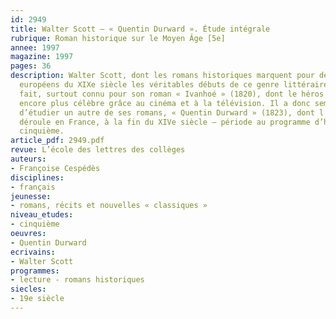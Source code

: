 ```yaml
---
id: 2949
title: Walter Scott – « Quentin Durward ». Étude intégrale 
rubrique: Roman historique sur le Moyen Âge [5e]
annee: 1997
magazine: 1997
pages: 36
description: Walter Scott, dont les romans historiques marquent pour de nombreux écrivains
  européens du XIXe siècle les véritables débuts de ce genre littéraire, reste, en
  fait, surtout connu pour son roman « Ivanhoé » (1820), dont le héros est devenu
  encore plus célèbre grâce au cinéma et à la télévision. Il a donc semblé intéressant
  d’étudier un autre de ses romans, « Quentin Durward » (1823), dont l’histoire se
  déroule en France, à la fin du XIVe siècle – période au programme d’histoire de
  cinquième.
article_pdf: 2949.pdf
revue: L’école des lettres des collèges
auteurs:
- Françoise Cespédès
disciplines:
- français
jeunesse:
- romans, récits et nouvelles « classiques »
niveau_etudes:
- cinquième
oeuvres:
- Quentin Durward
ecrivains:
- Walter Scott
programmes:
- lecture - romans historiques
siecles:
- 19e siècle
---
```

